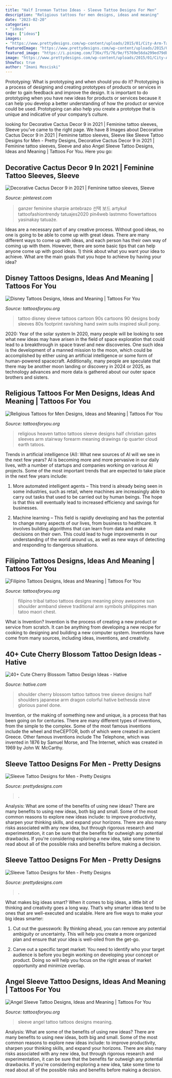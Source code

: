 ```yaml
---
title: "Half Ironman Tattoo Ideas - Sleeve Tattoo Designs For Men"
description: "Religious tattoos for men designs, ideas and meaning"
date: "2023-02-20"
categories:
- "ideas"
tags: ["ideas"]
images:
- "https://www.prettydesigns.com/wp-content/uploads/2015/01/City-Arm-Tattoo.jpg"
featuredImage: "https://www.prettydesigns.com/wp-content/uploads/2015/01/City-Arm-Tattoo.jpg"
featured_image: "https://i.pinimg.com/736x/f5/76/9e/f5769e56da299ed79dbb659cc2c0454c.jpg"
image: "https://www.prettydesigns.com/wp-content/uploads/2015/01/City-Arm-Tattoo.jpg"
ShowToc: true
author: "Imani Mosciski"
---
```



Prototyping: What is prototyping and when should you do it?
Prototyping is a process of designing and creating prototypes of products or services in order to gain feedback and improve the design. It is important to do prototyping when you have new ideas for products or services because it can help you develop a better understanding of how the product or service could be used. Prototyping can also help you create a prototype that is unique and indicative of your company’s culture.

	

		
looking for Decorative Cactus Decor 9 in 2021 | Feminine tattoo sleeves, Sleeve you've came to the right page. We have 8 Images about Decorative Cactus Decor 9 in 2021 | Feminine tattoo sleeves, Sleeve like Sleeve Tattoo Designs for Men - Pretty Designs, Decorative Cactus Decor 9 in 2021 | Feminine tattoo sleeves, Sleeve and also Angel Sleeve Tattoo Designs, Ideas and Meaning | Tattoos For You. Here you go:
		
    
## Decorative Cactus Decor 9 In 2021 | Feminine Tattoo Sleeves, Sleeve

<img loading=lazy src="https://i.pinimg.com/736x/f5/76/9e/f5769e56da299ed79dbb659cc2c0454c.jpg" onerror="this.onerror=null;this.src='https://tse1.mm.bing.net/th?id=OIP.MHKIh0CAuhKWGUEN6TtpBwHaNK&amp;pid=15.1';" alt="Decorative Cactus Decor 9 in 2021 | Feminine tattoo sleeves, Sleeve">

_Source: pinterest.com_

>ganzer feminine sharpie antebrazo 선택 보드 artykuł tattoofashiontrendy tatuajes2020 pin4web lastmmo flowertattoos yasinakay tatuaże. 

	

Ideas are a necessary part of any creative process. Without good ideas, no one is going to be able to come up with great ideas. There are many different ways to come up with ideas, and each person has their own way of coming up with them. However, there are some basic tips that can help anyone come up with good ideas. 1) think about what you want your idea to achieve. What are the main goals that you hope to achieve by having your idea?

    
## Disney Tattoos Designs, Ideas And Meaning | Tattoos For You

<img loading=lazy src="http://www.tattoosforyou.org/wp-content/uploads/2016/05/Disney-Sleeve-Tattoo.jpg" onerror="this.onerror=null;this.src='https://tse4.mm.bing.net/th?id=OIP.alX2_Rqk4jLXZ5ujGwChJQHaK5&amp;pid=15.1';" alt="Disney Tattoos Designs, Ideas and Meaning | Tattoos For You">

_Source: tattoosforyou.org_

>tattoo disney sleeve tattoos cartoon 90s cartoons 90 designs body sleeves 80s footprint ravishing hand swim suits inspired skull pony. 

	

2020: Year of the solar system
In 2020, many people will be looking to see what new ideas may have arisen in the field of space exploration that could lead to a breakthrough in space travel and new discoveries. One such idea is the development of a manned mission to the moon, which could be accomplished by either using an artificial intelligence or some form of human-powered spacecraft. Additionally, many people are speculate that there may be another moon landing or discovery in 2024 or 2025, as technology advances and more data is gathered about our outer space brothers and sisters.

    
## Religious Tattoos For Men Designs, Ideas And Meaning | Tattoos For You

<img loading=lazy src="https://www.tattoosforyou.org/wp-content/uploads/2017/06/Religious-Tattoos-for-Men-on-Arm.jpg" onerror="this.onerror=null;this.src='https://tse1.mm.bing.net/th?id=OIP.tk46uu9xHaVdXzJ9RAHk0gHaJ4&amp;pid=15.1';" alt="Religious Tattoos for Men Designs, Ideas and Meaning | Tattoos For You">

_Source: tattoosforyou.org_

>religious heaven tattoo tattoos sleeve designs half christian gates sleeves arm stairway forearm meaning drawings rip quarter cloud earth tatoos. 

	

Trends in artificial intelligence (AI): What new sources of AI will we see in the next few years?
AI is becoming more and more pervasive in our daily lives, with a number of startups and companies working on various AI projects. Some of the most important trends that are expected to take place in the next few years include:
1. More automated intelligent agents – This trend is already being seen in some industries, such as retail, where machines are increasingly able to carry out tasks that used to be carried out by human beings. The hope is that this will eventually lead to increased efficiency and savings for businesses.

2. Machine learning – This field is rapidly developing and has the potential to change many aspects of our lives, from business to healthcare. It involves building algorithms that can learn from data and make decisions on their own. This could lead to huge improvements in our understanding of the world around us, as well as new ways of detecting and responding to dangerous situations.

    
## Filipino Tattoos Designs, Ideas And Meaning | Tattoos For You

<img loading=lazy src="https://www.tattoosforyou.org/wp-content/uploads/2016/05/Filipino-Tribal-Tattoo.jpg" onerror="this.onerror=null;this.src='https://tse2.mm.bing.net/th?id=OIP.D2T5nx7YQXLVthiZMQzAXQHaKe&amp;pid=15.1';" alt="Filipino Tattoos Designs, Ideas and Meaning | Tattoos For You">

_Source: tattoosforyou.org_

>filipino tribal tattoo tattoos designs meaning pinoy awesome sun shoulder armband sleeve traditional arm symbols philippines man tatoo maori chest. 

	

What is Invention?
Invention is the process of creating a new product or service from scratch. It can be anything from developing a new recipe for cooking to designing and building a new computer system. Inventions have come from many sources, including ideas, inventions, and creativity.

    
## 40+ Cute Cherry Blossom Tattoo Design Ideas - Hative

<img loading=lazy src="https://hative.com/wp-content/uploads/2014/03/cherry-blossom-tattoos/12-cherry-blossom-on-shoulder.jpg" onerror="this.onerror=null;this.src='https://tse2.mm.bing.net/th?id=OIP.ju1fGB7B9OwgdSmPtyLzYQHaJ4&amp;pid=15.1';" alt="40+ Cute Cherry Blossom Tattoo Design Ideas - Hative">

_Source: hative.com_

>shoulder cherry blossom tattoo tattoos tree sleeve designs half shoulders japanese arm dragon colorful hative bethesda steve glorious panel done. 

	

Invention, or the making of something new and unique, is a process that has been going on for centuries. There are many different types of inventions, from the simple to the complex. Some of the most famous inventions include the wheel and theCEPTOR, both of which were created in ancient Greece. Other famous inventions include The Telephone, which was invented in 1876 by Samuel Morse, and The Internet, which was created in 1969 by John W. McCarthy.

    
## Sleeve Tattoo Designs For Men - Pretty Designs

<img loading=lazy src="http://www.prettydesigns.com/wp-content/uploads/2015/01/Half-Sleeve-Tattoo.jpg" onerror="this.onerror=null;this.src='https://tse1.mm.bing.net/th?id=OIP.RUoeXJCOWTjJ6Lz4dOgnswHaLH&amp;pid=15.1';" alt="Sleeve Tattoo Designs for Men - Pretty Designs">

_Source: prettydesigns.com_

>. 

	

Analysis: What are some of the benefits of using new ideas?
There are many benefits to using new ideas, both big and small. Some of the most common reasons to explore new ideas include: to improve productivity, sharpen your thinking skills, and expand your horizons. There are also many risks associated with any new idea, but through rigorous research and experimentation, it can be sure that the benefits far outweigh any potential drawbacks. If you're considering exploring a new idea, take some time to read about all of the possible risks and benefits before making a decision.

    
## Sleeve Tattoo Designs For Men - Pretty Designs

<img loading=lazy src="https://www.prettydesigns.com/wp-content/uploads/2015/01/City-Arm-Tattoo.jpg" onerror="this.onerror=null;this.src='https://tse4.mm.bing.net/th?id=OIP.sTCNR0DJG01Str-j-CVzqwHaOt&amp;pid=15.1';" alt="Sleeve Tattoo Designs for Men - Pretty Designs">

_Source: prettydesigns.com_

>. 

	

What makes big ideas smart?
When it comes to big ideas, a little bit of thinking and creativity goes a long way. That’s why smarter ideas tend to be ones that are well-executed and scalable. Here are five ways to make your big ideas smarter:
1. Cut out the guesswork: By thinking ahead, you can remove any potential ambiguity or uncertainty. This will help you create a more organized plan and ensure that your idea is well-oiled from the get-go.

2. Carve out a specific target market: You need to identify who your target audience is before you begin working on developing your concept or product. Doing so will help you focus on the right areas of market opportunity and minimize overlap.


    
## Angel Sleeve Tattoo Designs, Ideas And Meaning | Tattoos For You

<img loading=lazy src="https://www.tattoosforyou.org/wp-content/uploads/2017/11/Angel-Sleeve-Tattoos.jpg" onerror="this.onerror=null;this.src='https://tse1.mm.bing.net/th?id=OIP.sMA8vxhnkOs29SSJQELtCwHaMl&amp;pid=15.1';" alt="Angel Sleeve Tattoo Designs, Ideas and Meaning | Tattoos For You">

_Source: tattoosforyou.org_

>sleeve angel tattoo tattoos designs meaning. 

	

Analysis: What are some of the benefits of using new ideas?
There are many benefits to using new ideas, both big and small. Some of the most common reasons to explore new ideas include: to improve productivity, sharpen your thinking skills, and expand your horizons. There are also many risks associated with any new idea, but through rigorous research and experimentation, it can be sure that the benefits far outweigh any potential drawbacks. If you're considering exploring a new idea, take some time to read about all of the possible risks and benefits before making a decision.


